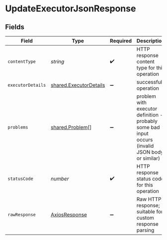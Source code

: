 # UpdateExecutorJsonResponse


## Fields

| Field                                                                                            | Type                                                                                             | Required                                                                                         | Description                                                                                      |
| ------------------------------------------------------------------------------------------------ | ------------------------------------------------------------------------------------------------ | ------------------------------------------------------------------------------------------------ | ------------------------------------------------------------------------------------------------ |
| `contentType`                                                                                    | *string*                                                                                         | :heavy_check_mark:                                                                               | HTTP response content type for this operation                                                    |
| `executorDetails`                                                                                | [shared.ExecutorDetails](../../models/shared/executordetails.md)                                 | :heavy_minus_sign:                                                                               | successful operation                                                                             |
| `problems`                                                                                       | [shared.Problem](../../models/shared/problem.md)[]                                               | :heavy_minus_sign:                                                                               | problem with executor definition - probably some bad input occurs (invalid JSON body or similar) |
| `statusCode`                                                                                     | *number*                                                                                         | :heavy_check_mark:                                                                               | HTTP response status code for this operation                                                     |
| `rawResponse`                                                                                    | [AxiosResponse](https://axios-http.com/docs/res_schema)                                          | :heavy_minus_sign:                                                                               | Raw HTTP response; suitable for custom response parsing                                          |